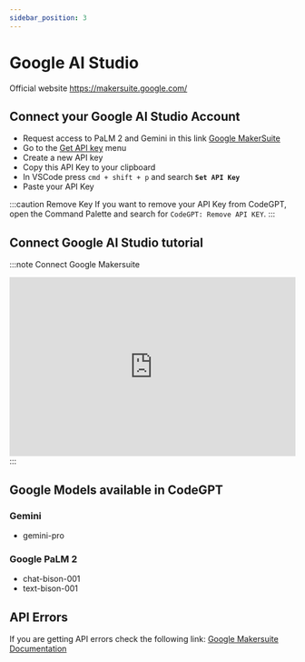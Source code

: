 ```yaml
---
sidebar_position: 3
---
```


# Google AI Studio
Official website https://makersuite.google.com/

## Connect your Google AI Studio Account
- Request access to PaLM 2 and Gemini in this link [Google MakerSuite](https://makersuite.google.com/)
- Go to the [Get API key](https://makersuite.google.com/app/apikey) menu
- Create a new API key
- Copy this API Key to your clipboard
- In VSCode press ```cmd + shift + p``` and search **`Set API Key`**
- Paste your API Key

:::caution Remove Key
If you want to remove your API Key from CodeGPT, open the Command Palette and search for `CodeGPT: Remove API KEY`.
:::

## Connect Google AI Studio tutorial
:::note Connect Google Makersuite
<iframe width="100%" height="315" src="https://www.youtube.com/embed/1u8rIO7UEjs?si=t4OTbGmyeOEVE-PB" title="YouTube video player" frameborder="0" allow="accelerometer; autoplay; clipboard-write; encrypted-media; gyroscope; picture-in-picture; web-share" allowfullscreen></iframe>
:::

## Google Models available in CodeGPT

### Gemini
- gemini-pro

### Google PaLM 2
- chat-bison-001
- text-bison-001

## API Errors
If you are getting API errors check the following link: [Google Makersuite Documentation](https://ai.google.dev/api/rest?hl=es-419)